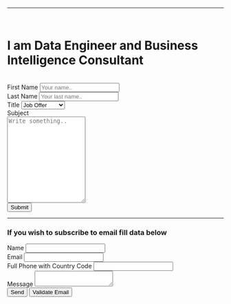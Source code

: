 <script type="text/javascript" src="https://cdn.jsdelivr.net/npm/@emailjs/browser@3/dist/email.min.js"></script>
<script type="text/javascript">
    (function() {
        emailjs.init('T04vjc-ugM4jOvwZ2');
    })();
</script>
<script type="text/javascript">
    window.onload = function() {
        document.getElementById('contact-form').addEventListener('submit', function(event) {
            event.preventDefault();
              //button_timeout($('input[name=ejs_input]') ); 
              // generate a five digit number for the contact_number variable  
              this.contact_number.value = Math.random() * 100000 | 0;
              // these IDs from the previous steps
              emailjs.sendForm('service_4xyaq4h', 'template_fbrmfwm', this)
                  .then(function() {
                      console.log('SUCCESS!');
                  }, function(error) {
                      console.log('FAILED...', error);
                  });   
          });
       
    }
</script>
<hr/>
<br>
<h1>
I am Data Engineer and Business Intelligence Consultant
</h1>

<br>
<div class="form">
  <form id="form" class="form" method="post" halign="center" action="mailto:miro5lav@10g.pl">
    <label for="fname">First Name</label>
    <input type="text" id="fname" name="firstname" placeholder="Your name..">
    <br>
    <label for="lname">Last Name</label>
    <input type="text" id="lname" name="lastname" placeholder="Your last name..">
    <br>
    <label for="country">Title</label>
    <select id="country" name="country">
      <option value="job">Job Offer</option>
      <option value="teamwork">Collaboration</option>
      <option value="money">Special Offer</option>
    </select>
    <br>
    <label for="subject">Subject</label> <br>
    <textarea halign="center" id="subject" name="subject" placeholder="Write something.." style="height:200px;"></textarea>
    <br>
    <input type="submit" value="Submit">   
  <hr/>
<h3> If you wish to subscribe to email fill data below</h3>
  </form>
      <form class="form" id="contact-form">
        <input type="hidden" name="contact_number">
        <label>Name</label>
        <input type="text" name="user_name"><br>
        <label>Email</label>
        <input type="email" name="user_email"><br>
        <label>Full Phone with Country Code</label>
        <input type="phone" name="user_phone"><br>
        <!-- add adress and country code -->  
        <label>Message</label>
        <textarea name="message"></textarea><br>
        <input type="submit" value="Send" name="ejs_input" onclick="button_timeout(this);">
        <button onclick="valid_email($('input[name=user_email]').val())"> Validate Email </button>
        </form>
</div>